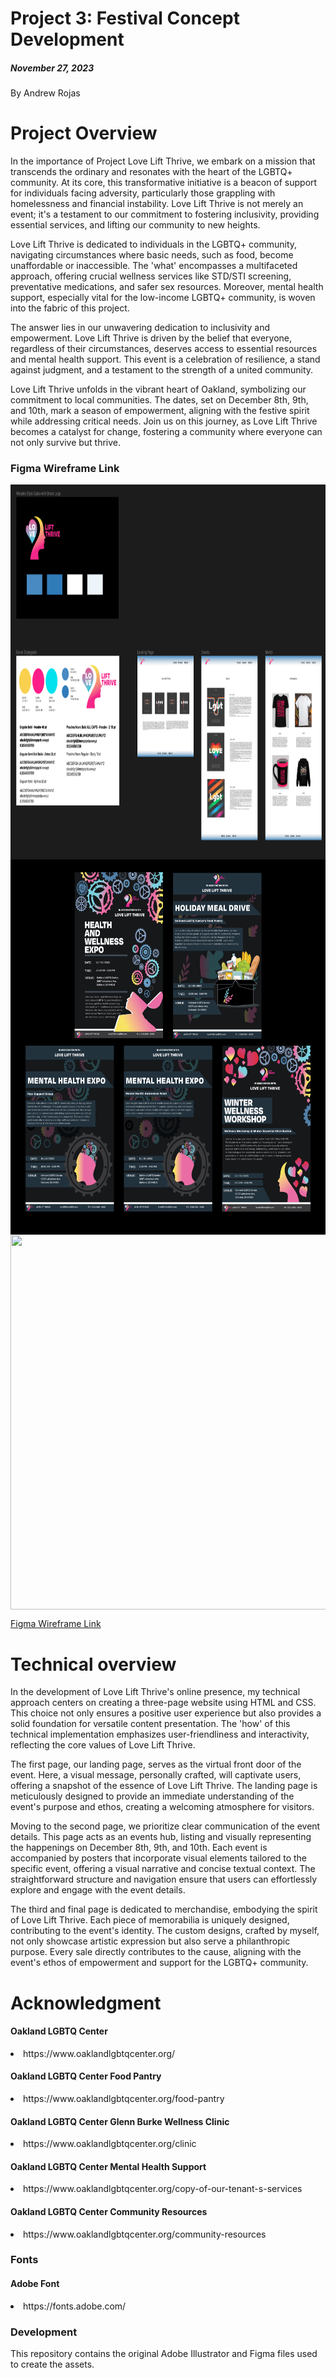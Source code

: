
# Project 3: Festival Concept Development
##### November 27, 2023
By Andrew Rojas 

# Project Overview 
In the importance of Project Love Lift Thrive, we embark on a mission that transcends the ordinary and resonates with the heart of the LGBTQ+ community. At its core, this transformative initiative is a beacon of support for individuals facing adversity, particularly those grappling with homelessness and financial instability. Love Lift Thrive is not merely an event; it's a testament to our commitment to fostering inclusivity, providing essential services, and lifting our community to new heights.

Love Lift Thrive is dedicated to individuals in the LGBTQ+ community, navigating circumstances where basic needs, such as food, become unaffordable or inaccessible. The 'what' encompasses a multifaceted approach, offering crucial wellness services like STD/STI screening, preventative medications, and safer sex resources. Moreover, mental health support, especially vital for the low-income LGBTQ+ community, is woven into the fabric of this project.

The answer lies in our unwavering dedication to inclusivity and empowerment. Love Lift Thrive is driven by the belief that everyone, regardless of their circumstances, deserves access to essential resources and mental health support. This event is a celebration of resilience, a stand against judgment, and a testament to the strength of a united community.

Love Lift Thrive unfolds in the vibrant heart of Oakland, symbolizing our commitment to local communities. The dates, set on December 8th, 9th, and 10th, mark a season of empowerment, aligning with the festive spirit while addressing critical needs. Join us on this journey, as Love Lift Thrive becomes a catalyst for change, fostering a community where everyone can not only survive but thrive.

### Figma Wireframe Link
<img src="development/WireFrame.png" align="center" style="height: 600px; width: 900px"/> 
<img src="development/EventPosters.png" align="center" style="height: 600px; width: 900px"/>   
<img src="development/Merchandise_Figma.png.png" align="center" style="height: 600px; width: 900px"/>       

[Figma Wireframe Link](https://www.figma.com/file/ONe25HoONoGTNVPneH01bS/Untitled?type=design&node-id=0%3A1&mode=design&t=IfXSeqP9UH2ypvZZ-1)


# Technical overview 
In the development of Love Lift Thrive's online presence, my technical approach centers on creating a three-page website using HTML and CSS. This choice not only ensures a positive user experience but also provides a solid foundation for versatile content presentation. The 'how' of this technical implementation emphasizes user-friendliness and interactivity, reflecting the core values of Love Lift Thrive.

The first page, our landing page, serves as the virtual front door of the event. Here, a visual message, personally crafted, will captivate users, offering a snapshot of the essence of Love Lift Thrive. The landing page is meticulously designed to provide an immediate understanding of the event's purpose and ethos, creating a welcoming atmosphere for visitors.

Moving to the second page, we prioritize clear communication of the event details. This page acts as an events hub, listing and visually representing the happenings on December 8th, 9th, and 10th. Each event is accompanied by posters that incorporate visual elements tailored to the specific event, offering a visual narrative and concise textual context. The straightforward structure and navigation ensure that users can effortlessly explore and engage with the event details.

The third and final page is dedicated to merchandise, embodying the spirit of Love Lift Thrive. Each piece of memorabilia is uniquely designed, contributing to the event's identity. The custom designs, crafted by myself, not only showcase artistic expression but also serve a philanthropic purpose. Every sale directly contributes to the cause, aligning with the event's ethos of empowerment and support for the LGBTQ+ community.

# Acknowledgment

#### Oakland LGBTQ Center
<li> https://www.oaklandlgbtqcenter.org/</li>  

#### Oakland LGBTQ Center Food Pantry
<li>https://www.oaklandlgbtqcenter.org/food-pantry</li>

#### Oakland LGBTQ Center Glenn Burke Wellness Clinic
<li>https://www.oaklandlgbtqcenter.org/clinic</li>

#### Oakland LGBTQ Center Mental Health Support
<li>https://www.oaklandlgbtqcenter.org/copy-of-our-tenant-s-services</li>

#### Oakland LGBTQ Center Community Resources
<li>https://www.oaklandlgbtqcenter.org/community-resources</li>

### Fonts 
#### Adobe Font
<li> https://fonts.adobe.com/ </li> 

### Development
This repository contains the original Adobe Illustrator and Figma files used to create the assets.